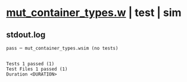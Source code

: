 # [mut_container_types.w](../../../../../examples/tests/valid/mut_container_types.w) | test | sim

## stdout.log
```log
pass ─ mut_container_types.wsim (no tests)
 
 
Tests 1 passed (1)
Test Files 1 passed (1)
Duration <DURATION>
```

